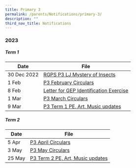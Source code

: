 ```yaml
---
title: Primary 3
permalink: /parents/Notifications/primary-3/
description: ""
third_nav_title: Notifications
---
```

### **2023**

##### Term 1

| Date| File | 
| -------- | -------- | 
|30 Dec 2022|[RGPS P3 LJ Mystery of Insects](/files/Notification%202023/P3/2023%20PG%20to%20parents%20RGPS%20P3%20LJ%20Mystery%20of%20Insects.pdf)|
|1 Feb|[P3 February Circulars](/files/Notification%202023/P3/RGPS_N23_P3_006_P3%20February%20Circulars.pdf)|
|8 Feb|[Letter for GEP Identification Exercise](/files/Notification%202023/P3/2023_Letter%20for%20GEP%20Identification%20Exercise.pdf)|
|1 Mar|[P3 March Circulars](/files/Notification%202023/P3/RGPS_N23_P3_010_P3%20March%20Circulars.pdf)|
|9 Mar|[P3 Term 1 PE, Art, Music updates](/files/Notification%202023/P3/Term%201%20P3%20Update.pdf)|

##### Term 2

| Date| File | 
| -------- | -------- | 
|5 Apr|[P3 April Circulars](/files/Notification%202023/P3/rgps_n23_p3_014_p3%20april%20circulars.pdf)|
|3 May|[P3 May Circulars](/files/Notification%202023/P3/rgps_n23_p3_015_p3%20may%20circulars.pdf)|
|25 May|[P3 Term 2 PE, Art, Music updates](/files/Notification%202023/P3/p3%20pam%20updates%20term%202.pdf)|
